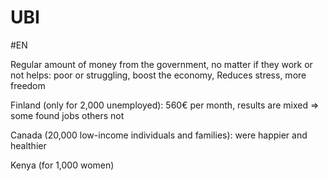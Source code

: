 # UBI
#EN 

Regular amount of money from the government, no matter if they work or not
helps: poor or struggling, boost the economy, Reduces stress, more freedom

Finland (only for 2,000 unemployed): 560€ per month, results are mixed => some found jobs others not

Canada (20,000 low-income individuals and families): were happier and healthier

Kenya (for 1,000 women)
